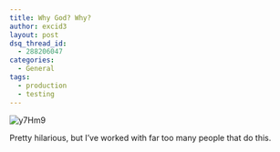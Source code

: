 ```yaml
---
title: Why God? Why?
author: excid3
layout: post
dsq_thread_id:
  - 288206047
categories:
  - General
tags:
  - production
  - testing
---
```

![][1]

Pretty hilarious, but I’ve worked with far too many people that do this.

   [1]: http://excid3.com/blog/wp-content/uploads/2011/04/y7Hm91.jpg (y7Hm9)
